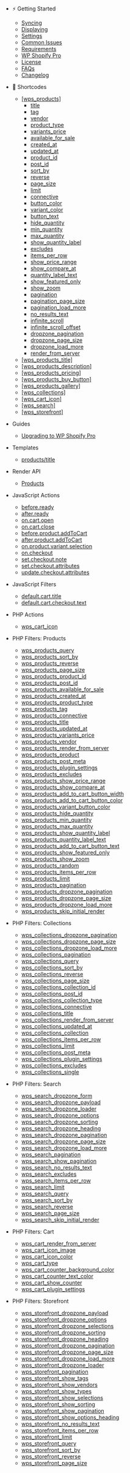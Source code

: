 -  <span class="section section-getting-started">:zap: Getting Started</span>

   -  [Syncing](getting-started/syncing.md)
   -  [Displaying](getting-started/displaying.md)
   -  [Settings](getting-started/settings.md)
   -  [Common Issues](getting-started/common-issues.md)
   -  [Requirements](getting-started/requirements.md)
   -  [WP Shopify Pro](getting-started/wp-shopify-pro.md)
   -  [License](getting-started/license.md)
   -  [FAQs](https://wpshop.io/faq)
   -  [Changelog](https://wpshop.io/changelog)

-  <span class="section section-shortcodes">:electric_plug: Shortcodes</span>

   -  <span class="collapsable is-collapsed">[[wps_products]](shortcodes/wps_products?id=wps_products)</span>
      -  [title](shortcodes/wps_products?id=title)
      -  [tag](shortcodes/wps_products?id=tag)
      -  [vendor](shortcodes/wps_products?id=vendor)
      -  [product_type](shortcodes/wps_products?id=product_type)
      -  [variants_price](shortcodes/wps_products?id=variants_price)
      -  [available_for_sale](shortcodes/wps_products?id=available_for_sale)
      -  [created_at](shortcodes/wps_products?id=created_at)
      -  [updated_at](shortcodes/wps_products?id=updated_at)
      -  [product_id](shortcodes/wps_products?id=product_id)
      -  [post_id](shortcodes/wps_products?id=post_id)
      -  [sort_by](shortcodes/wps_products?id=sort_by)
      -  [reverse](shortcodes/wps_products?id=reverse)
      -  [page_size](shortcodes/wps_products?id=page_size)
      -  [limit](shortcodes/wps_products?id=limit)
      -  [connective](shortcodes/wps_products?id=connective)
      -  [button_color](shortcodes/wps_products?id=button_color)
      -  [variant_color](shortcodes/wps_products?id=variant_color)
      -  [button_text](shortcodes/wps_products?id=button_text)
      -  [hide_quantity](shortcodes/wps_products?id=hide_quantity)
      -  [min_quantity](shortcodes/wps_products?id=min_quantity)
      -  [max_quantity](shortcodes/wps_products?id=max_quantity)
      -  [show_quantity_label](shortcodes/wps_products?id=show_quantity_label)
      -  [excludes](shortcodes/wps_products?id=excludes)
      -  [items_per_row](shortcodes/wps_products?id=items_per_row)
      -  [show_price_range](shortcodes/wps_products?id=show_price_range)
      -  [show_compare_at](shortcodes/wps_products?id=show_compare_at)
      -  [quantity_label_text](shortcodes/wps_products?id=quantity_label_text)
      -  [show_featured_only](shortcodes/wps_products?id=show_featured_only)
      -  [show_zoom](shortcodes/wps_products?id=show_zoom)
      -  [pagination](shortcodes/wps_products?id=pagination)
      -  [pagination_page_size](shortcodes/wps_products?id=pagination_page_size)
      -  [pagination_load_more](shortcodes/wps_products?id=pagination_load_more)
      -  [no_results_text](shortcodes/wps_products?id=no_results_text)
      -  [infinite_scroll](shortcodes/wps_products?id=infinite_scroll)
      -  [infinite_scroll_offset](shortcodes/wps_products?id=infinite_scroll_offset)
      -  [dropzone_pagination](shortcodes/wps_products?id=dropzone_pagination)
      -  [dropzone_page_size](shortcodes/wps_products?id=dropzone_page_size)
      -  [dropzone_load_more](shortcodes/wps_products?id=dropzone_load_more)
      -  [render_from_server](shortcodes/wps_products?id=render_from_server)
   -  [[wps_products_title]](shortcodes/wps_products_title.md)
   -  [[wps_products_description]](shortcodes/wps_products_description.md)
   -  [[wps_products_pricing]](shortcodes/wps_products_pricing.md)
   -  [[wps_products_buy_button]](shortcodes/wps_products_buy_button.md)
   -  [[wps_products_gallery]](shortcodes/wps_products_gallery.md)
   -  [[wps_collections]](shortcodes/wps_collections.md)
   -  [[wps_cart_icon]](shortcodes/wps_cart_icon.md)
   -  [[wps_search]](shortcodes/wps_search.md)
   -  [[wps_storefront]](shortcodes/wps_storefront.md)

-  <span class="section section-guides">Guides</span>

   -  [Upgrading to WP Shopify Pro](guides/upgrading-to-pro.md)

-  <span class="section section-templates">Templates</span>

   -  [products/title](templates/products/title.md)

-  <span class="section section-render-api">Render API</span>

   -  [Products](render-api/products.md)

-  <span class="section section-actions">JavaScript Actions</span>

   -  [before.ready](js/actions/before.ready.md)
   -  [after.ready](js/actions/after.ready.md)
   -  [on.cart.open](js/actions/on.cart.open.md)
   -  [on.cart.close](js/actions/on.cart.close.md)
   -  [before.product.addToCart](js/actions/before.product.addToCart.md)
   -  [after.product.addToCart](js/actions/after.product.addToCart.md)
   -  [on.product.variant.selection](js/actions/on.product.variant.selection.md)
   -  [on.checkout](js/actions/on.checkout.md)
   -  [set.checkout.note](js/actions/set.checkout.note.md)
   -  [set.checkout.attributes](js/actions/set.checkout.attributes.md)
   -  [update.checkout.attributes](js/actions/update.checkout.attributes.md)

-  <span class="section section-actions">JavaScript Filters</span>

   -  [default.cart.title](js/filters/default.cart.title.md)
   -  [default.cart.checkout.text](js/filters/default.cart.checkout.text.md)

-  <span class="section section-actions">PHP Actions</span>

   -  [wps_cart_icon](actions/wps_cart_icon.md)

-  <span class="section section-filters">PHP Filters: Products</span>

   -  [wps_products_query](filters/products/wps_products_query.md)
   -  [wps_products_sort_by](filters/products/wps_products_sort_by.md)
   -  [wps_products_reverse](filters/products/wps_products_reverse.md)
   -  [wps_products_page_size](filters/products/wps_products_page_size.md)
   -  [wps_products_product_id](filters/products/wps_products_product_id.md)
   -  [wps_products_post_id](filters/products/wps_products_post_id.md)
   -  [wps_products_available_for_sale](filters/products/wps_products_available_for_sale.md)
   -  [wps_products_created_at](filters/products/wps_products_created_at.md)
   -  [wps_products_product_type](filters/products/wps_products_product_type.md)
   -  [wps_products_tag](filters/products/wps_products_tag.md)
   -  [wps_products_connective](filters/products/wps_products_connective.md)
   -  [wps_products_title](filters/products/wps_products_title.md)
   -  [wps_products_updated_at](filters/products/wps_products_updated_at.md)
   -  [wps_products_variants_price](filters/products/wps_products_variants_price.md)
   -  [wps_products_vendor](filters/products/wps_products_vendor.md)
   -  [wps_products_render_from_server](filters/products/wps_products_render_from_server.md)
   -  [wps_products_product](filters/products/wps_products_product.md)
   -  [wps_products_post_meta](filters/products/wps_products_post_meta.md)
   -  [wps_products_plugin_settings](filters/products/wps_products_plugin_settings.md)
   -  [wps_products_excludes](filters/products/wps_products_excludes.md)
   -  [wps_products_show_price_range](filters/products/wps_products_show_price_range.md)
   -  [wps_products_show_compare_at](filters/products/wps_products_show_compare_at.md)
   -  [wps_products_add_to_cart_button_width](filters/products/wps_products_add_to_cart_button_width.md)
   -  [wps_products_add_to_cart_button_color](filters/products/wps_products_add_to_cart_button_color.md)
   -  [wps_products_variant_button_color](filters/products/wps_products_variant_button_color.md)
   -  [wps_products_hide_quantity](filters/products/wps_products_hide_quantity.md)
   -  [wps_products_min_quantity](filters/products/wps_products_min_quantity.md)
   -  [wps_products_max_quantity](filters/products/wps_products_max_quantity.md)
   -  [wps_products_show_quantity_label](filters/products/wps_products_show_quantity_label.md)
   -  [wps_products_quantity_label_text](filters/products/wps_products_quantity_label_text.md)
   -  [wps_products_add_to_cart_button_text](filters/products/wps_products_add_to_cart_button_text.md)
   -  [wps_products_show_featured_only](filters/products/wps_products_show_featured_only.md)
   -  [wps_products_show_zoom](filters/products/wps_products_show_zoom.md)
   -  [wps_products_random](filters/products/wps_products_random.md)
   -  [wps_products_items_per_row](filters/products/wps_products_items_per_row.md)
   -  [wps_products_limit](filters/products/wps_products_limit.md)
   -  [wps_products_pagination](filters/products/wps_products_pagination.md)
   -  [wps_products_dropzone_pagination](filters/products/wps_products_dropzone_pagination.md)
   -  [wps_products_dropzone_page_size](filters/products/wps_products_dropzone_page_size.md)
   -  [wps_products_dropzone_load_more](filters/products/wps_products_dropzone_load_more.md)
   -  [wps_products_skip_initial_render](filters/products/wps_products_skip_initial_render.md)

-  <span class="section section-filters">PHP Filters: Collections</span>

   -  [wps_collections_dropzone_pagination](filters/collections/wps_collections_dropzone_pagination.md)
   -  [wps_collections_dropzone_page_size](filters/collections/wps_collections_dropzone_page_size.md)
   -  [wps_collections_dropzone_load_more](filters/collections/wps_collections_dropzone_load_more.md)
   -  [wps_collections_pagination](filters/collections/wps_collections_pagination.md)
   -  [wps_collections_query](filters/collections/wps_collections_query.md)
   -  [wps_collections_sort_by](filters/collections/wps_collections_sort_by.md)
   -  [wps_collections_reverse](filters/collections/wps_collections_reverse.md)
   -  [wps_collections_page_size](filters/collections/wps_collections_page_size.md)
   -  [wps_collections_collection_id](filters/collections/wps_collections_collection_id.md)
   -  [wps_collections_post_id](filters/collections/wps_collections_post_id.md)
   -  [wps_collections_collection_type](filters/collections/wps_collections_collection_type.md)
   -  [wps_collections_connective](filters/collections/wps_collections_connective.md)
   -  [wps_collections_title](filters/collections/wps_collections_title.md)
   -  [wps_collections_render_from_server](filters/collections/wps_collections_render_from_server.md)
   -  [wps_collections_updated_at](filters/collections/wps_collections_updated_at.md)
   -  [wps_collections_collection](filters/collections/wps_collections_collection.md)
   -  [wps_collections_items_per_row](filters/collections/wps_collections_items_per_row.md)
   -  [wps_collections_limit](filters/collections/wps_collections_limit.md)
   -  [wps_collections_post_meta](filters/collections/wps_collections_post_meta.md)
   -  [wps_collections_plugin_settings](filters/collections/wps_collections_plugin_settings.md)
   -  [wps_collections_excludes](filters/collections/wps_collections_excludes.md)
   -  [wps_collections_single](filters/collections/wps_collections_single.md)

*  <span class="section section-filters">PHP Filters: Search</span>

   -  [wps_search_dropzone_form](filters/search/wps_search_dropzone_form.md)
   -  [wps_search_dropzone_payload](filters/search/wps_search_dropzone_payload.md)
   -  [wps_search_dropzone_loader](filters/search/wps_search_dropzone_loader.md)
   -  [wps_search_dropzone_options](filters/search/wps_search_dropzone_options.md)
   -  [wps_search_dropzone_sorting](filters/search/wps_search_dropzone_sorting.md)
   -  [wps_search_dropzone_heading](filters/search/wps_search_dropzone_heading.md)
   -  [wps_search_dropzone_pagination](filters/search/wps_search_dropzone_pagination.md)
   -  [wps_search_dropzone_page_size](filters/search/wps_search_dropzone_page_size.md)
   -  [wps_search_dropzone_load_more](filters/search/wps_search_dropzone_load_more.md)
   -  [wps_search_pagination](filters/search/wps_search_pagination.md)
   -  [wps_search_show_pagination](filters/search/wps_search_show_pagination.md)
   -  [wps_search_no_results_text](filters/search/wps_search_no_results_text.md)
   -  [wps_search_excludes](filters/search/wps_search_excludes.md)
   -  [wps_search_items_per_row](filters/search/wps_search_items_per_row.md)
   -  [wps_search_limit](filters/search/wps_search_limit.md)
   -  [wps_search_query](filters/search/wps_search_query.md)
   -  [wps_search_sort_by](filters/search/wps_search_sort_by.md)
   -  [wps_search_reverse](filters/search/wps_search_reverse.md)
   -  [wps_search_page_size](filters/search/wps_search_page_size.md)
   -  [wps_search_skip_initial_render](filters/search/wps_search_skip_initial_render.md)

*  <span class="section section-filters">PHP Filters: Cart</span>

   -  [wps_cart_render_from_server](filters/cart/wps_cart_render_from_server.md)
   -  [wps_cart_icon_image](filters/cart/wps_cart_icon_image.md)
   -  [wps_cart_icon_color](filters/cart/wps_cart_icon_color.md)
   -  [wps_cart_type](filters/cart/wps_cart_type.md)
   -  [wps_cart_counter_background_color](filters/cart/wps_cart_counter_background_color.md)
   -  [wps_cart_counter_text_color](filters/cart/wps_cart_counter_text_color.md)
   -  [wps_cart_show_counter](filters/cart/wps_cart_show_counter.md)
   -  [wps_cart_plugin_settings](filters/cart/wps_cart_plugin_settings.md)

*  <span class="section section-filters">PHP Filters: Storefront</span>

   -  [wps_storefront_dropzone_payload](filters/storefront/wps_storefront_dropzone_payload.md)
   -  [wps_storefront_dropzone_options](filters/storefront/wps_storefront_dropzone_options.md)
   -  [wps_storefront_dropzone_selections](filters/storefront/wps_storefront_dropzone_selections.md)
   -  [wps_storefront_dropzone_sorting](filters/storefront/wps_storefront_dropzone_sorting.md)
   -  [wps_storefront_dropzone_heading](filters/storefront/wps_storefront_dropzone_heading.md)
   -  [wps_storefront_dropzone_pagination](filters/storefront/wps_storefront_dropzone_pagination.md)
   -  [wps_storefront_dropzone_page_size](filters/storefront/wps_storefront_dropzone_page_size.md)
   -  [wps_storefront_dropzone_load_more](filters/storefront/wps_storefront_dropzone_load_more.md)
   -  [wps_storefront_dropzone_loader](filters/storefront/wps_storefront_dropzone_loader.md)
   -  [wps_storefront_pagination](filters/storefront/wps_storefront_pagination.md)
   -  [wps_storefront_show_tags](filters/storefront/wps_storefront_show_tags.md)
   -  [wps_storefront_show_vendors](filters/storefront/wps_storefront_show_vendors.md)
   -  [wps_storefront_show_types](filters/storefront/wps_storefront_show_types.md)
   -  [wps_storefront_show_selections](filters/storefront/wps_storefront_show_selections.md)
   -  [wps_storefront_show_sorting](filters/storefront/wps_storefront_show_sorting.md)
   -  [wps_storefront_show_pagination](filters/storefront/wps_storefront_show_pagination.md)
   -  [wps_storefront_show_options_heading](filters/storefront/wps_storefront_show_options_heading.md)
   -  [wps_storefront_no_results_text](filters/storefront/wps_storefront_no_results_text.md)
   -  [wps_storefront_items_per_row](filters/storefront/wps_storefront_items_per_row.md)
   -  [wps_storefront_limit](filters/storefront/wps_storefront_limit.md)
   -  [wps_storefront_query](filters/storefront/wps_storefront_query.md)
   -  [wps_storefront_sort_by](filters/storefront/wps_storefront_sort_by.md)
   -  [wps_storefront_reverse](filters/storefront/wps_storefront_reverse.md)
   -  [wps_storefront_page_size](filters/storefront/wps_storefront_page_size.md)
